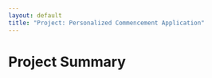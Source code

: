 ```yaml
---
layout: default
title: "Project: Personalized Commencement Application"
---
```


Project Summary
===============

